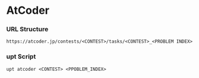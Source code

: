 # AtCoder

### URL Structure
`https://atcoder.jp/contests/<CONTEST>/tasks/<CONTEST>_<PROBLEM INDEX>`

### upt Script
`upt atcoder <CONTEST> <PPOBLEM_INDEX>`